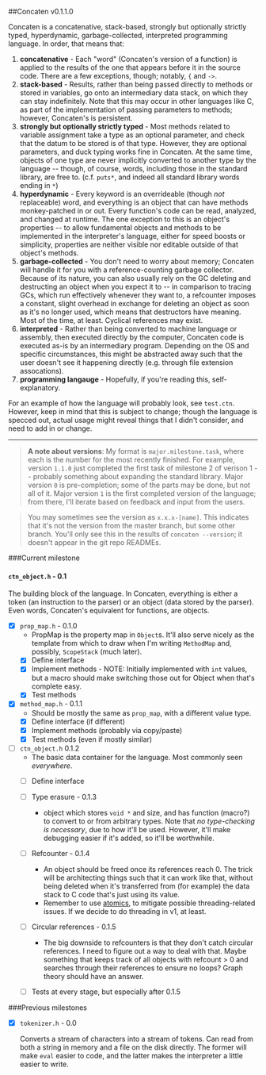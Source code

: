 ##Concaten v0.1.1.0

Concaten is a concatenative, stack-based, strongly but optionally strictly typed, hyperdynamic,
garbage-collected, interpreted programming language. In order, that means that:

1. **concatenative** - Each "word" (Concaten's version of a function) is applied to the results of the one
   that appears before it in the source code. There are a few exceptions, though; notably, `{` and `->`. 
2. **stack-based** - Results, rather than being passed directly to methods or stored in variables, go onto
   an intermediary data stack, on which they can stay indefinitely. Note that this may occur in other
   languages like C, as part of the implementation of passing parameters to methods; however, Concaten's is
   persistent.
3. **strongly but optionally strictly typed** - Most methods related to variable assignment take a type as
   an optional parameter, and check that the datum to be stored is of that type. However, they are optional
   parameters, and duck typing works fine in Concaten. At the same time, objects of one type are never
   implicitly converted to another type by the language -- though, of course, words, including those in the
   standard library, are free to. (c.f. `puts*`, and indeed all standard library words ending in `*`)
4. **hyperdynamic** - Every keyword is an overrideable (though *not* replaceable) word, and everything is an
   object that can have methods monkey-patched in or out. Every function's code can be read, analyzed, and
   changed at runtime. The one exception to this is an object's properties -- to allow fundamental objects
   and methods to be implemented in the interpreter's language, either for speed boosts or simplicity,
   properties are neither visible nor editable outside of that object's methods.
5. **garbage-collected** - You don't need to worry about memory; Concaten will handle it for you with a
   reference-counting garbage collector. Because of its nature, you can also usually rely on the GC deleting
   and destructing an object when you expect it to -- in comparison to tracing GCs, which run effectively
   whenever they want to, a refcounter imposes a constant, slight overhead in exchange for deleting an object
   as soon as it's no longer used, which means that destructors have meaning. Most of the time, at least.
   Cyclical references may exist.
6. **interpreted** - Rather than being converted to machine language or assembly, then executed directly by
   the computer, Concaten code is executed as-is by an intermediary program. Depending on the OS and specific
   circumstances, this might be abstracted away such that the user doesn't see it happening directly (e.g.
   through file extension assocations).
0. **programming langauge** - Hopefully, if you're reading this, self-explanatory.

For an example of how the language will probably look, see `test.ctn`. However, keep in mind that this is
subject to change; though the language is specced out, actual usage might reveal things that I didn't
consider, and need to add in or change.

---

> **A note about versions**: My format is `major.milestone.task`, where each is the number for the
> most recently finished. For example, version `1.1.0` just completed the first task of milestone 2 of
> verison 1 -- probably something about expanding the standard library. Major version `0` is pre-completion;
> some of the parts may be done, but not all of it. Major version `1` is the first completed version of
> the language; from there, I'll iterate based on feedback and input from the users.

> You may sometimes see the version as `x.x.x-[name]`. This indicates that it's not the version from the
> master branch, but some other branch. You'll only see this in the results of `concaten --version`; it
> doesn't appear in the git repo READMEs.

###Current milestone

#### `ctn_object.h` - 0.1

The building block of the language. In Concaten, everything is either a token (an instruction to the parser)
or an object (data stored by the parser). Even words, Concaten's equivalent for functions, are objects.

- [x] `prop_map.h` - 0.1.0
  * PropMap is the property map in `Object`s. It'll also serve nicely as the template from which to draw
    when I'm writing `MethodMap` and, possibly, `ScopeStack` (much later).
  * [x] Define interface
  * [x] Implement methods - NOTE: Initially implemented with `int` values, but a macro should make switching
        those out for Object when that's complete easy.
  * [x] Test methods
- [x] `method_map.h` - 0.1.1
  * Should be mostly the same as `prop_map`, with a different value type.
  * [x] Define interface (if different)
  * [x] Implement methods (probably via copy/paste)
  * [x] Test methods (even if mostly similar)
- [ ] `ctn_object.h` 0.1.2
  * The basic data container for the language. Most commonly seen *everywhere*.
  * [ ] Define interface
  * [ ] Type erasure - 0.1.3
    * object which stores `void *` and size, and has function (macro?) to convert to or from arbitrary types.
      Note that *no type-checking is necessary*, due to how it'll be used. However, it'll make debugging
      easier if it's added, so it'll be worthwhile.
  * [ ] Refcounter - 0.1.4
    * An object should be freed once its references reach 0. The trick will be architecting things such that
      it can work like that, without being deleted when it's transferred from (for example) the data stack
      to C code that's just using its value.
    * Remember to use [atomics](http://en.cppreference.com/w/c/atomic), to mitigate possible threading-related
      issues. If we decide to do threading in v1, at least.
  * [ ] Circular references - 0.1.5
    * The big downside to refcounters is that they don't catch circular references. I need to figure out
      a way to deal with that. Maybe something that keeps track of all objects with refcount > 0 and searches
      through their references to ensure no loops? Graph theory should have an answer.
  * [ ] Tests at every stage, but especially after 0.1.5
  


###Previous milestones

- [x] `tokenizer.h` - 0.0

  Converts a stream of characters into a stream of tokens. Can read from both a string in memory and a file
  on the disk directly. The former will make `eval` easier to code, and the latter makes the interpreter a
  little easier to write.

